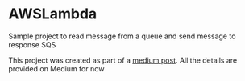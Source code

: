# AWSLambda
Sample project to read message from a queue and send message to response SQS

This project was created as part of a [medium post](https://medium.com/p/28afc6341da). All the details are provided on Medium for now
